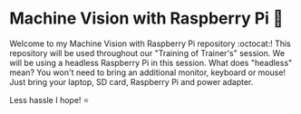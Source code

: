 # Machine Vision with Raspberry Pi 🍇

Welcome to my Machine Vision with Raspberry Pi repository :octocat:! This repository will be used throughout our "Training of Trainer's" session. We will be using a headless Raspberry Pi in this session. What does "headless" mean? You won't need to bring an additional monitor, keyboard or mouse! Just bring your laptop, SD card, Raspberry Pi and power adapter.

Less hassle I hope! :star: